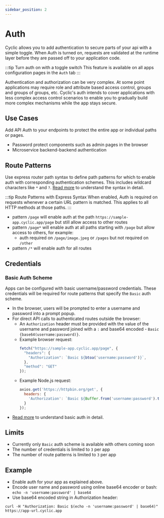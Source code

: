 ```yaml
---
sidebar_position: 2
---
```

# Auth

Cyclic allows you to add authentication to secure parts of your api with a simple toggle. When Auth is turned on, requests are validated at the runtime layer before they are passed off to your application code.

:::tip  Turn auth on with a toggle switch
This feature is available on all apps configuration pages in the `Auth` tab
:::

Authentication and authorization can be very complex. At some point applications may require role and attribute based access control, groups and groups of groups, etc. Cyclic's auth intends to cover applications with less complex access control scenarios to enable you to gradually build more complex mechanisms while the app stays secure. 

## Use Cases
Add API Auth to your endpoints to protect the entire app or individual paths or pages.
- Password protect components such as admin pages in the browser
- Microservice backend-backend authentication

## Route Patterns
Use express router path syntax to define path patterns for which to enable auth with corresponding authentication schemes. This includes wildcard characters like <code>*</code> and <code>?</code>. <a href="https://www.npmjs.com/package/path-to-regexp" target="_blank">Read more</a> to understand the syntax in detail.

:::tip  Route Patterns with Express Syntax
When enabled, Auth is required on requests whenever a certain URL pattern is matched. This applies to all HTTP methods at those paths.
:::

- pattern `/page` will enable auth at the path `https://sample-app.cyclic.app/page` but still allow access to other routes
- pattern `/page*` will enable auth at all paths starting with `/page` but allow access to others, for example:
  - auth required on `/page/image.jpeg` or `/pages` but not required on `/other`
- pattern `/*` will enable auth for all routes

## Credentials  
  ### Basic Auth Scheme
  Apps can be configured with basic username/password credentials. These credentials will be required for route patterns that specify the `Basic` auth scheme.
  - In the browser, users will be prompted to enter a username and password into a prompt popup.
  - For direct API calls to authenticated routes outside the browser:
    - An `Authorization` header must be provided with the value of the username and password joined with a `:` and base64 encoded - `Basic {base64(username:password)}`. 
    - Example browser request: 
      ```js
      fetch("https://sample-app.cyclic.app/page", {
        "headers": {
          "Authorization": `Basic ${btoa('username:password')}`,
        },
        "method": "GET"
      });
      ``` 
    - Example Node.js request:
      ```js
      axios.get('https://httpbin.org/get', {
        headers: {
          'Authorization': `Basic ${Buffer.from('username:password').toString('base64')}`
        }
      });
      
      ```
  - <a href="https://swagger.io/specification/authentication/basic-authentication/" target="_blank">Read more</a> to understand basic auth in detail.
  
## Limits
- Currently only `Basic` auth scheme is available with others coming soon
- The number of credentials is limited to `3` per app
- The number of route patterns is limited to `3` per app

## Example

- Enable auth for your app as explained above.
- Encode user name and password using online base64 encoder or bash: `echo -n 'username:password' | base64`
- Use base64 encoded string in Authorization header:
```shell
curl -H "Authorization: Basic $(echo -n 'username:password' | base64)" https://app-url.cyclic.app
```
